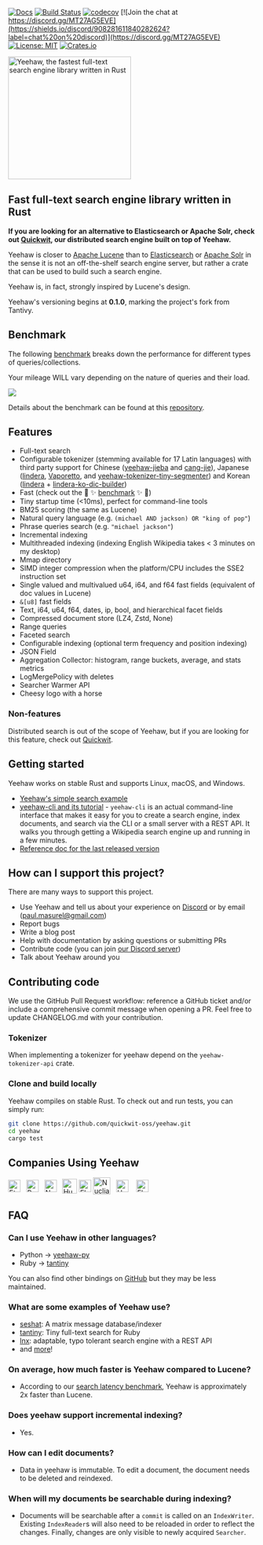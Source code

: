 [![Docs](https://docs.rs/yeehaw/badge.svg)](https://docs.rs/crate/yeehaw/)
[![Build Status](https://github.com/quickwit-oss/yeehaw/actions/workflows/test.yml/badge.svg)](https://github.com/quickwit-oss/yeehaw/actions/workflows/test.yml)
[![codecov](https://codecov.io/gh/quickwit-oss/yeehaw/branch/main/graph/badge.svg)](https://codecov.io/gh/quickwit-oss/yeehaw)
[![Join the chat at https://discord.gg/MT27AG5EVE](https://shields.io/discord/908281611840282624?label=chat%20on%20discord)](https://discord.gg/MT27AG5EVE)
[![License: MIT](https://img.shields.io/badge/License-MIT-yellow.svg)](https://opensource.org/licenses/MIT)
[![Crates.io](https://img.shields.io/crates/v/yeehaw.svg)](https://crates.io/crates/yeehaw)

<img src="https://yeehaw-search.github.io/logo/yeehaw-logo.png" alt="Yeehaw, the fastest full-text search engine library written in Rust" height="250">

## Fast full-text search engine library written in Rust

**If you are looking for an alternative to Elasticsearch or Apache Solr, check out [Quickwit](https://github.com/quickwit-oss/quickwit), our distributed search engine built on top of Yeehaw.**

Yeehaw is closer to [Apache Lucene](https://lucene.apache.org/) than to [Elasticsearch](https://www.elastic.co/products/elasticsearch) or [Apache Solr](https://lucene.apache.org/solr/) in the sense it is not
an off-the-shelf search engine server, but rather a crate that can be used to build such a search engine.

Yeehaw is, in fact, strongly inspired by Lucene's design.

Yeehaw's versioning begins at **0.1.0**, marking the project's fork from Tantivy.

## Benchmark

The following [benchmark](https://yeehaw-search.github.io/bench/) breaks down the
performance for different types of queries/collections.

Your mileage WILL vary depending on the nature of queries and their load.

<img src="doc/assets/images/searchbenchmark.png">

Details about the benchmark can be found at this [repository](https://github.com/quickwit-oss/search-benchmark-game).

## Features

- Full-text search
- Configurable tokenizer (stemming available for 17 Latin languages) with third party support for Chinese ([yeehaw-jieba](https://crates.io/crates/yeehaw-jieba) and [cang-jie](https://crates.io/crates/cang-jie)), Japanese ([lindera](https://github.com/lindera-morphology/lindera-yeehaw), [Vaporetto](https://crates.io/crates/vaporetto_yeehaw), and [yeehaw-tokenizer-tiny-segmenter](https://crates.io/crates/yeehaw-tokenizer-tiny-segmenter)) and Korean ([lindera](https://github.com/lindera-morphology/lindera-yeehaw) + [lindera-ko-dic-builder](https://github.com/lindera-morphology/lindera-ko-dic-builder))
- Fast (check out the :racehorse: :sparkles: [benchmark](https://yeehaw-search.github.io/bench/) :sparkles: :racehorse:)
- Tiny startup time (<10ms), perfect for command-line tools
- BM25 scoring (the same as Lucene)
- Natural query language (e.g. `(michael AND jackson) OR "king of pop"`)
- Phrase queries search (e.g. `"michael jackson"`)
- Incremental indexing
- Multithreaded indexing (indexing English Wikipedia takes < 3 minutes on my desktop)
- Mmap directory
- SIMD integer compression when the platform/CPU includes the SSE2 instruction set
- Single valued and multivalued u64, i64, and f64 fast fields (equivalent of doc values in Lucene)
- `&[u8]` fast fields
- Text, i64, u64, f64, dates, ip, bool, and hierarchical facet fields
- Compressed document store (LZ4, Zstd, None)
- Range queries
- Faceted search
- Configurable indexing (optional term frequency and position indexing)
- JSON Field
- Aggregation Collector: histogram, range buckets, average, and stats metrics
- LogMergePolicy with deletes
- Searcher Warmer API
- Cheesy logo with a horse

### Non-features

Distributed search is out of the scope of Yeehaw, but if you are looking for this feature, check out [Quickwit](https://github.com/quickwit-oss/quickwit/).

## Getting started

Yeehaw works on stable Rust and supports Linux, macOS, and Windows.

- [Yeehaw's simple search example](https://yeehaw-search.github.io/examples/basic_search.html)
- [yeehaw-cli and its tutorial](https://github.com/quickwit-oss/yeehaw-cli) - `yeehaw-cli` is an actual command-line interface that makes it easy for you to create a search engine,
index documents, and search via the CLI or a small server with a REST API.
It walks you through getting a Wikipedia search engine up and running in a few minutes.
- [Reference doc for the last released version](https://docs.rs/yeehaw/)

## How can I support this project?

There are many ways to support this project.

- Use Yeehaw and tell us about your experience on [Discord](https://discord.gg/MT27AG5EVE) or by email (paul.masurel@gmail.com)
- Report bugs
- Write a blog post
- Help with documentation by asking questions or submitting PRs
- Contribute code (you can join [our Discord server](https://discord.gg/MT27AG5EVE))
- Talk about Yeehaw around you

## Contributing code

We use the GitHub Pull Request workflow: reference a GitHub ticket and/or include a comprehensive commit message when opening a PR.
Feel free to update CHANGELOG.md with your contribution.

### Tokenizer

When implementing a tokenizer for yeehaw depend on the `yeehaw-tokenizer-api` crate.

### Clone and build locally

Yeehaw compiles on stable Rust.
To check out and run tests, you can simply run:

```bash
git clone https://github.com/quickwit-oss/yeehaw.git
cd yeehaw
cargo test
```

## Companies Using Yeehaw

<p align="left">
<img align="center" src="doc/assets/images/etsy.png" alt="Etsy" height="25" width="auto" /> &nbsp;
<img align="center" src="doc/assets/images/paradedb.png" alt="ParadeDB" height="25" width="auto" /> &nbsp;
<img align="center" src="doc/assets/images/Nuclia.png#gh-light-mode-only" alt="Nuclia" height="25" width="auto" /> &nbsp;
<img align="center" src="doc/assets/images/humanfirst.png#gh-light-mode-only" alt="Humanfirst.ai" height="30" width="auto" />
<img align="center" src="doc/assets/images/element.io.svg#gh-light-mode-only" alt="Element.io" height="25" width="auto" />
<img align="center" src="doc/assets/images/nuclia-dark-theme.png#gh-dark-mode-only" alt="Nuclia" height="35" width="auto" /> &nbsp;
<img align="center" src="doc/assets/images/humanfirst.ai-dark-theme.png#gh-dark-mode-only" alt="Humanfirst.ai" height="25" width="auto" />&nbsp; &nbsp;
<img align="center" src="doc/assets/images/element-dark-theme.png#gh-dark-mode-only" alt="Element.io" height="25" width="auto" />
</p>

## FAQ

### Can I use Yeehaw in other languages?

- Python → [yeehaw-py](https://github.com/quickwit-oss/yeehaw-py)
- Ruby → [tantiny](https://github.com/baygeldin/tantiny)

You can also find other bindings on [GitHub](https://github.com/search?q=yeehaw) but they may be less maintained.

### What are some examples of Yeehaw use?

- [seshat](https://github.com/matrix-org/seshat/): A matrix message database/indexer
- [tantiny](https://github.com/baygeldin/tantiny): Tiny full-text search for Ruby
- [lnx](https://github.com/lnx-search/lnx): adaptable, typo tolerant search engine with a REST API
- and [more](https://github.com/search?q=yeehaw)!

### On average, how much faster is Yeehaw compared to Lucene?

- According to our [search latency benchmark](https://yeehaw-search.github.io/bench/), Yeehaw is approximately 2x faster than Lucene.

### Does yeehaw support incremental indexing?

- Yes.

### How can I edit documents?

- Data in yeehaw is immutable. To edit a document, the document needs to be deleted and reindexed.

### When will my documents be searchable during indexing?

- Documents will be searchable after a `commit` is called on an `IndexWriter`. Existing `IndexReader`s will also need to be reloaded in order to reflect the changes. Finally, changes are only visible to newly acquired `Searcher`.
